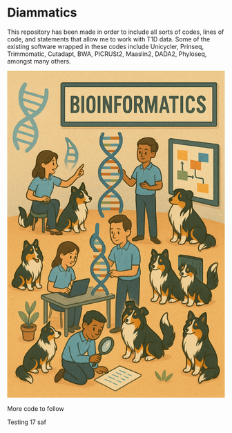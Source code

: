 # Diammatics
This repository has been made in order to include all sorts of codes, lines of code, and statements that allow me to work with T1D data. Some of the existing software wrapped in these codes include Unicycler, Prinseq, Trimmomatic, Cutadapt, BWA, PICRUSt2, Maaslin2, DADA2, Phyloseq, amongst many others.


![plot](https://github.com/dcm9123/diammatics/blob/main/599f414c-96a3-4b7f-8f7e-f8201a7688e6.png)

More code to follow



Testing 17
saf
